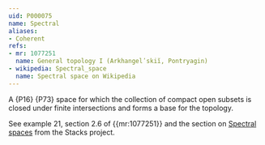 ```yaml
---
uid: P000075
name: Spectral
aliases:
- Coherent
refs:
- mr: 1077251
  name: General topology I (Arkhangelʹskiĭ, Pontryagin)
- wikipedia: Spectral_space
  name: Spectral space on Wikipedia
---
```

A {P16} {P73} space for which the collection of compact open subsets is
closed under finite intersections and forms a base for the topology.

See example 21, section 2.6 of {{mr:1077251}} and the section on [Spectral spaces](https://stacks.math.columbia.edu/tag/08YF) from the Stacks project.
